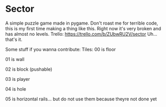 # Sector
A simple puzzle game made in pygame. Don't roast me for terrible code, this is my first time making a thing like this. Right now it's very broken and has almost no levels.
Trello: https://trello.com/b/ZUbwRU2V/sector
Uh... that's it.

Some stuff if you wanna contribute:
Tiles:
  00 is floor
  
  01 is wall
  
  02 is block (pushable)
  
  03 is player
  
  04 is hole
  
  05 is  horizontal rails... but do not use them because theyre not done yet
